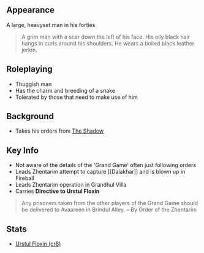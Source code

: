 ## Appearance

A large, heavyset man in his forties

> A grim man with a scar down the left of his face. His oily black hair hangs in curls around his shoulders. He wears a boiled black leather jerkin.

## Roleplaying

- Thuggish man
- Has the charm and breeding of a snake
- Tolerated by those that need to make use of him

## Background

- Takes his orders from [The Shadow](https://kingsway-role-playing-group.fandom.com/wiki/The_Shadow_(TGAT_Antagonist))

## Key Info

- Not aware of the details of the 'Grand Game' often just following orders
- Leads Zhentarim attempt to capture [[Dalakhar]] and is blown up in Fireball
- Leads Zhentarim operation in Grandhul Villa
- Carries **Directive to Urstul Floxin**

> Any prisoners taken from the other players of the Grand Game should be delivered to Avaareen in Brindul Alley. – By Order of the Zhentarim

## Stats

- [Urstul Floxin (cr8)](https://www.dndbeyond.com/monsters/urstul-floxin)
